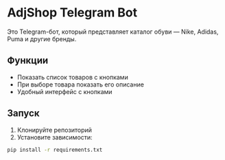 # AdjShop Telegram Bot

Это Telegram-бот, который представляет каталог обуви — Nike, Adidas, Puma и другие бренды.

## Функции

- Показать список товаров с кнопками  
- При выборе товара показать его описание  
- Удобный интерфейс с кнопками

## Запуск

1. Клонируйте репозиторий  
2. Установите зависимости:  
```bash
pip install -r requirements.txt
